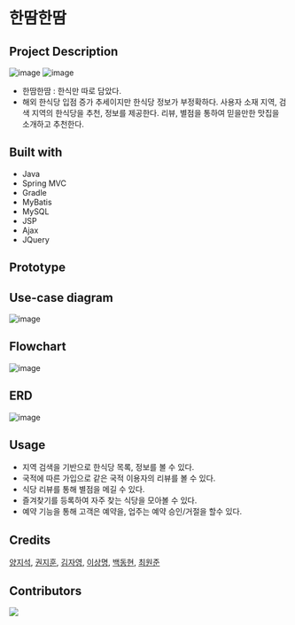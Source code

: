 # 한땀한땀

## Project Description
![image](https://user-images.githubusercontent.com/76678030/161288958-a47f4027-1341-44a9-85c7-0274984dd429.png)
![image](https://user-images.githubusercontent.com/76678030/161213439-71177297-a917-4c0b-91bf-b2d06c5a85c2.png)
- 한땀한땀 : 한식만 따로 담았다.
- 해외 한식당 입점 증가 추세이지만 한식당 정보가 부정확하다. 사용자 소재 지역, 검색 지역의 한식당을 추천, 정보를 제공한다. 리뷰, 별점을 통하여 믿을만한 맛집을 소개하고 추천한다.


## Built with

- Java
- Spring MVC
- Gradle
- MyBatis
- MySQL
- JSP
- Ajax
- JQuery


## Prototype


## Use-case diagram
![image](https://user-images.githubusercontent.com/76678030/161487244-3e7ac78f-fa16-4efd-92e3-f99dc90efaaa.png)


## Flowchart
![image](https://user-images.githubusercontent.com/76678030/161277440-3e2d3704-aa4c-4c90-a6f8-e6139b33c37b.png)


## ERD
![image](https://user-images.githubusercontent.com/76678030/164380259-09a4ca3b-7fdc-42b7-93f6-da1ef926603c.png)


## Usage

- 지역 검색을 기반으로 한식당 목록, 정보를 볼 수 있다.
- 국적에 따른 가입으로 같은 국적 이용자의 리뷰를 볼 수 있다.
- 식당 리뷰를 통해 별점을 메길 수 있다.
- 즐겨찾기를 등록하여 자주 찾는 식당을 모아볼 수 있다.
- 예약 기능을 통해 고객은 예약을, 업주는 예약 승인/거절을 할수 있다.


## Credits

[양지석](https://github.com/didwltjr93), [권지훈](https://github.com/kjh8673a), [김자영](https://github.com/kjy222), [이상명](https://github.com/leesm316), [백동현](https://github.com/qorehdgus), [최원준](https://github.com/song7351)


## Contributors

<a href="https://github.com/multicampus8-group3/K-food_Search/graphs/contributors">
  <img src="https://contrib.rocks/image?repo=multicampus8-group3/K-food_Search" />
</a>
